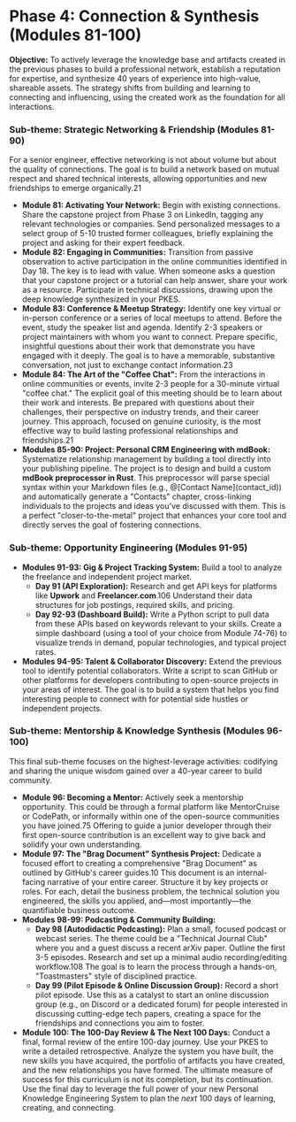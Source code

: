 # **Phase 4: Connection & Synthesis (Modules 81-100)**

**Objective:** To actively leverage the knowledge base and artifacts created in the previous phases to build a professional network, establish a reputation for expertise, and synthesize 40 years of experience into high-value, shareable assets. The strategy shifts from building and learning to connecting and influencing, using the created work as the foundation for all interactions.

### **Sub-theme: Strategic Networking & Friendship (Modules 81-90)**

For a senior engineer, effective networking is not about volume but about the quality of connections. The goal is to build a network based on mutual respect and shared technical interests, allowing opportunities and new friendships to emerge organically.21

* **Module 81: Activating Your Network:** Begin with existing connections. Share the capstone project from Phase 3 on LinkedIn, tagging any relevant technologies or companies. Send personalized messages to a select group of 5-10 trusted former colleagues, briefly explaining the project and asking for their expert feedback.  
* **Module 82: Engaging in Communities:** Transition from passive observation to active participation in the online communities identified in Day 18\. The key is to lead with value. When someone asks a question that your capstone project or a tutorial can help answer, share your work as a resource. Participate in technical discussions, drawing upon the deep knowledge synthesized in your PKES.  
* **Module 83: Conference & Meetup Strategy:** Identify one key virtual or in-person conference or a series of local meetups to attend. Before the event, study the speaker list and agenda. Identify 2-3 speakers or project maintainers with whom you want to connect. Prepare specific, insightful questions about their work that demonstrate you have engaged with it deeply. The goal is to have a memorable, substantive conversation, not just to exchange contact information.23  
* **Module 84: The Art of the "Coffee Chat":** From the interactions in online communities or events, invite 2-3 people for a 30-minute virtual "coffee chat." The explicit goal of this meeting should be to learn about their work and interests. Be prepared with questions about their challenges, their perspective on industry trends, and their career journey. This approach, focused on genuine curiosity, is the most effective way to build lasting professional relationships and friendships.21  
* **Modules 85-90: Project: Personal CRM Engineering with mdBook:** Systematize relationship management by building a tool directly into your publishing pipeline. The project is to design and build a custom **mdBook preprocessor in Rust**. This preprocessor will parse special syntax within your Markdown files (e.g., @\[Contact Name\](contact\_id)) and automatically generate a "Contacts" chapter, cross-linking individuals to the projects and ideas you've discussed with them. This is a perfect "closer-to-the-metal" project that enhances your core tool and directly serves the goal of fostering connections.


### **Sub-theme: Opportunity Engineering (Modules 91-95)**

* **Modules 91-93: Gig & Project Tracking System:** Build a tool to analyze the freelance and independent project market.  
  * **Day 91 (API Exploration):** Research and get API keys for platforms like **Upwork** and **Freelancer.com**.106 Understand their data structures for job postings, required skills, and pricing.  
  * **Day 92-93 (Dashboard Build):** Write a Python script to pull data from these APIs based on keywords relevant to your skills. Create a simple dashboard (using a tool of your choice from Module 74-76) to visualize trends in demand, popular technologies, and typical project rates.  
* **Modules 94-95: Talent & Collaborator Discovery:** Extend the previous tool to identify potential collaborators. Write a script to scan GitHub or other platforms for developers contributing to open-source projects in your areas of interest. The goal is to build a system that helps you find interesting people to connect with for potential side hustles or independent projects.

### **Sub-theme: Mentorship & Knowledge Synthesis (Modules 96-100)**

This final sub-theme focuses on the highest-leverage activities: codifying and sharing the unique wisdom gained over a 40-year career to build community.

* **Module 96: Becoming a Mentor:** Actively seek a mentorship opportunity. This could be through a formal platform like MentorCruise or CodePath, or informally within one of the open-source communities you have joined.75 Offering to guide a junior developer through their first open-source contribution is an excellent way to give back and solidify your own understanding.  
* **Module 97: The "Brag Document" Synthesis Project:** Dedicate a focused effort to creating a comprehensive "Brag Document" as outlined by GitHub's career guides.10 This document is an internal-facing narrative of your entire career. Structure it by key projects or roles. For each, detail the business problem, the technical solution you engineered, the skills you applied, and—most importantly—the quantifiable business outcome.  
* **Modules 98-99: Podcasting & Community Building:**  
  * **Day 98 (Autodidactic Podcasting):** Plan a small, focused podcast or webcast series. The theme could be a "Technical Journal Club" where you and a guest discuss a recent arXiv paper. Outline the first 3-5 episodes. Research and set up a minimal audio recording/editing workflow.108 The goal is to learn the process through a hands-on, "Toastmasters" style of disciplined practice.  
  * **Day 99 (Pilot Episode & Online Discussion Group):** Record a short pilot episode. Use this as a catalyst to start an online discussion group (e.g., on Discord or a dedicated forum) for people interested in discussing cutting-edge tech papers, creating a space for the friendships and connections you aim to foster.  
* **Module 100: The 100-Day Review & The Next 100 Days:** Conduct a final, formal review of the entire 100-day journey. Use your PKES to write a detailed retrospective. Analyze the system you have built, the new skills you have acquired, the portfolio of artifacts you have created, and the new relationships you have formed. The ultimate measure of success for this curriculum is not its completion, but its continuation. Use the final day to leverage the full power of your new Personal Knowledge Engineering System to plan the *next* 100 days of learning, creating, and connecting.
